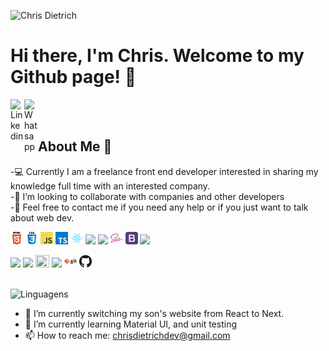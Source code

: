 

![Chris Dietrich](https://user-images.githubusercontent.com/70533870/132566809-f6f4f632-0b85-411f-a63d-482dffb16f72.png)


# Hi there, I'm Chris. Welcome to my Github page! 👋


<a href="https://www.linkedin.com/in/chris-dietrich-frontend-developer/">
  <img align="left" alt="Linkedin" width="22px" src="https://cdn-icons-png.flaticon.com/512/49/49408.png" />
</a>

<a href="mailto:chrisdietrichdev@gmail.com">
  <img align="left" alt="" width="22px" src="https://cdn.jsdelivr.net/npm/simple-icons@v3/icons/gmail.svg" />
</a>
<a target="_blank" href="https://api.whatsapp.com/send?phone=14436083258">
  <img align="left" alt="Whatsapp" width="22px" src="https://cdn.jsdelivr.net/npm/simple-icons@v3/icons/whatsapp.svg" />
</a>

<br/>
<br/>

## About Me 🚀

-💻 Currently I am a freelance front end developer interested in sharing my knowledge full time with an interested company.<br/> 
-👯 I’m looking to collaborate with companies and other developers <br/>
-💬 Feel free to contact me if you need any help or if you just want to talk about web dev.

<code><img height="20" src="https://raw.githubusercontent.com/github/explore/80688e429a7d4ef2fca1e82350fe8e3517d3494d/topics/html/html.png"></code>
<code><img height="20" src="https://raw.githubusercontent.com/github/explore/80688e429a7d4ef2fca1e82350fe8e3517d3494d/topics/css/css.png"></code>
<code><img height="20" src="https://raw.githubusercontent.com/github/explore/80688e429a7d4ef2fca1e82350fe8e3517d3494d/topics/javascript/javascript.png"></code>
<code><img height="20" src="https://raw.githubusercontent.com/github/explore/80688e429a7d4ef2fca1e82350fe8e3517d3494d/topics/typescript/typescript.png"></code>
<code><img height="20" src="https://raw.githubusercontent.com/github/explore/80688e429a7d4ef2fca1e82350fe8e3517d3494d/topics/react/react.png"></code>
<code><img height="20" src="https://static-00.iconduck.com/assets.00/next-js-icon-512x512-zuauazrk.png"></code>
<code><img height="20" src="https://img.favpng.com/6/2/11/redux-react-javascript-freecodecamp-npm-png-favpng-6F2x50visKuC0trBQ0952Cm1E_t.jpg"></code>
<code><img height="20" src="https://raw.githubusercontent.com/github/explore/80688e429a7d4ef2fca1e82350fe8e3517d3494d/topics/sass/sass.png"></code>
<code><img height="20" src="https://raw.githubusercontent.com/github/explore/80688e429a7d4ef2fca1e82350fe8e3517d3494d/topics/bootstrap/bootstrap.png"></code>
<code><img height="20" src="https://mui.com/static/logo.png"></code>

</div>
<code><img height="20" src="https://w7.pngwing.com/pngs/149/263/png-transparent-microsoft-visual-studio-express-computer-icons-microsoft-visual-c-visual-studio-code-studio-angle-studio-rectangle.png" /></code>
<code><img height="20" src="https://image.pngaaa.com/571/124571-middle.png" /></code>
<code><img height="20" width="22"
src="https://firebase.google.com/static/downloads/brand-guidelines/PNG/logo-vertical.png" /></code>
<code><img height="20" 
src="https://upload.wikimedia.org/wikipedia/commons/3/33/Figma-logo.svg" /></code>
<code><img height="20" src="https://raw.githubusercontent.com/github/explore/80688e429a7d4ef2fca1e82350fe8e3517d3494d/topics/git/git.png"></code>
<code><img height="20" src="https://raw.githubusercontent.com/github/explore/78df643247d429f6cc873026c0622819ad797942/topics/github/github.png" />
</code>
</div>
<br>











![Linguagens](https://github-readme-stats.vercel.app/api/top-langs/?username=chrisdietrich405&layout=compact)



- 🔭 I’m currently switching my son's website from React to Next. 
- 🌱 I’m currently learning Material UI, and unit testing
- 📫 How to reach me: chrisdietrichdev@gmail.com


